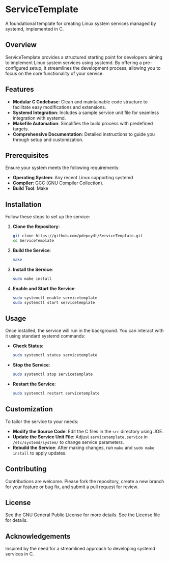 
# ServiceTemplate

A foundational template for creating Linux system services managed by systemd, implemented in C.

## Overview

ServiceTemplate provides a structured starting point for developers aiming to implement Linux system services using systemd. By offering a pre-configured setup, it streamlines the development process, allowing you to focus on the core functionality of your service.

## Features

- **Modular C Codebase**: Clean and maintainable code structure to facilitate easy modifications and extensions.
- **Systemd Integration**: Includes a sample service unit file for seamless integration with systemd.
- **Makefile Automation**: Simplifies the build process with predefined targets.
- **Comprehensive Documentation**: Detailed instructions to guide you through setup and customization.

## Prerequisites

Ensure your system meets the following requirements:

- **Operating System**: Any recent Linux supporting systemd
- **Compiler**: GCC (GNU Compiler Collection).
- **Build Tool**: Make

## Installation

Follow these steps to set up the service:

1. **Clone the Repository**:
   ```bash
   git clone https://github.com/pdepuydt/ServiceTemplate.git
   cd ServiceTemplate
   ```
2. **Build the Service**:
   ```bash
   make
   ```
3. **Install the Service**:
   ```bash
   sudo make install
   ```
4. **Enable and Start the Service**:
   ```bash
   sudo systemctl enable servicetemplate
   sudo systemctl start servicetemplate
   ```

## Usage

Once installed, the service will run in the background. You can interact with it using standard systemd commands:

- **Check Status**:
  ```bash
  sudo systemctl status servicetemplate
  ```
- **Stop the Service**:
  ```bash
  sudo systemctl stop servicetemplate
  ```
- **Restart the Service**:
  ```bash
  sudo systemctl restart servicetemplate
  ```

## Customization

To tailor the service to your needs:

- **Modify the Source Code**: Edit the C files in the `src` directory using JOE.
- **Update the Service Unit File**: Adjust `servicetemplate.service` in `/etc/systemd/system/` to change service parameters.
- **Rebuild the Service**: After making changes, run `make` and `sudo make install` to apply updates.

## Contributing

Contributions are welcome. Please fork the repository, create a new branch for your feature or bug fix, and submit a pull request for review.

## License
See the GNU General Public License for more details. See the License file for details.

## Acknowledgements

Inspired by the need for a streamlined approach to developing systemd services in C.
